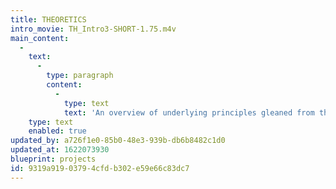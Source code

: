 ```yaml
---
title: THEORETICS
intro_movie: TH_Intro3-SHORT-1.75.m4v
main_content:
  -
    text:
      -
        type: paragraph
        content:
          -
            type: text
            text: 'An overview of underlying principles gleaned from the complexities in Practics, Poetics, Toetics and Didactics, and what they have in common. Although usually abstract in appearance THEORY de-mystifies the complex by classifying principles in action and demonstrating interrelations.'
    type: text
    enabled: true
updated_by: a726f1e0-85b0-48e3-939b-db6b8482c1d0
updated_at: 1622073930
blueprint: projects
id: 9319a919-0379-4cfd-b302-e59e66c83dc7
---
```

